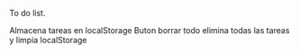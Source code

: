 To do list. 

Almacena tareas en localStorage
Buton borrar todo elimina todas las tareas y limpia localStorage
